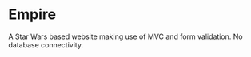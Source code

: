 # Empire
A Star Wars based website making use of MVC and form validation. No database connectivity.
